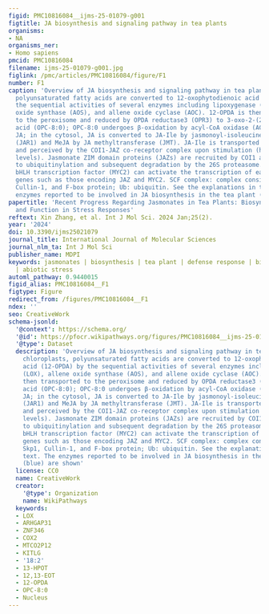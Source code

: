 ```yaml
---
figid: PMC10816084__ijms-25-01079-g001
figtitle: JA biosynthesis and signaling pathway in tea plants
organisms:
- NA
organisms_ner:
- Homo sapiens
pmcid: PMC10816084
filename: ijms-25-01079-g001.jpg
figlink: /pmc/articles/PMC10816084/figure/F1
number: F1
caption: 'Overview of JA biosynthesis and signaling pathway in tea plants. In chloroplasts,
  polyunsaturated fatty acids are converted to 12-oxophytodienoic acid (12-OPDA) by
  the sequential activities of several enzymes including lipoxygenase (LOX), allene
  oxide synthase (AOS), and allene oxide cyclase (AOC). 12-OPDA is then transported
  to the peroxisome and reduced by OPDA reductase3 (OPR3) to 3-oxo-2-(2′(Z)-pentenyl)-cyclopentane-1-octanoic
  acid (OPC-8:0); OPC-8:0 undergoes β-oxidation by acyl-CoA oxidase (ACX) to yield
  JA; in the cytosol, JA is converted to JA-Ile by jasmonoyl-isoleucine synthetase
  (JAR1) and MeJA by JA methyltransferase (JMT). JA-Ile is transported to the nucleus
  and perceived by the COI1-JAZ co-receptor complex upon stimulation (high JA-Ile
  levels). Jasmonate ZIM domain proteins (JAZs) are recruited by COI1 and subjected
  to ubiquitinylation and subsequent degradation by the 26S proteasome. Subsequently,
  bHLH transcription factor (MYC2) can activate the transcription of early JA-responsive
  genes such as those encoding JAZ and MYC2. SCF complex: complex consisting of Skp1,
  Cullin-1, and F-box protein; Ub: ubiquitin. See the explanations in the text. The
  enzymes reported to be involved in JA biosynthesis in the tea plant (blue) are shown'
papertitle: 'Recent Progress Regarding Jasmonates in Tea Plants: Biosynthesis, Signaling,
  and Function in Stress Responses'
reftext: Xin Zhang, et al. Int J Mol Sci. 2024 Jan;25(2).
year: '2024'
doi: 10.3390/ijms25021079
journal_title: International Journal of Molecular Sciences
journal_nlm_ta: Int J Mol Sci
publisher_name: MDPI
keywords: jasmonates | biosynthesis | tea plant | defense response | biotic stress
  | abiotic stress
automl_pathway: 0.9440015
figid_alias: PMC10816084__F1
figtype: Figure
redirect_from: /figures/PMC10816084__F1
ndex: ''
seo: CreativeWork
schema-jsonld:
  '@context': https://schema.org/
  '@id': https://pfocr.wikipathways.org/figures/PMC10816084__ijms-25-01079-g001.html
  '@type': Dataset
  description: 'Overview of JA biosynthesis and signaling pathway in tea plants. In
    chloroplasts, polyunsaturated fatty acids are converted to 12-oxophytodienoic
    acid (12-OPDA) by the sequential activities of several enzymes including lipoxygenase
    (LOX), allene oxide synthase (AOS), and allene oxide cyclase (AOC). 12-OPDA is
    then transported to the peroxisome and reduced by OPDA reductase3 (OPR3) to 3-oxo-2-(2′(Z)-pentenyl)-cyclopentane-1-octanoic
    acid (OPC-8:0); OPC-8:0 undergoes β-oxidation by acyl-CoA oxidase (ACX) to yield
    JA; in the cytosol, JA is converted to JA-Ile by jasmonoyl-isoleucine synthetase
    (JAR1) and MeJA by JA methyltransferase (JMT). JA-Ile is transported to the nucleus
    and perceived by the COI1-JAZ co-receptor complex upon stimulation (high JA-Ile
    levels). Jasmonate ZIM domain proteins (JAZs) are recruited by COI1 and subjected
    to ubiquitinylation and subsequent degradation by the 26S proteasome. Subsequently,
    bHLH transcription factor (MYC2) can activate the transcription of early JA-responsive
    genes such as those encoding JAZ and MYC2. SCF complex: complex consisting of
    Skp1, Cullin-1, and F-box protein; Ub: ubiquitin. See the explanations in the
    text. The enzymes reported to be involved in JA biosynthesis in the tea plant
    (blue) are shown'
  license: CC0
  name: CreativeWork
  creator:
    '@type': Organization
    name: WikiPathways
  keywords:
  - LOX
  - ARHGAP31
  - ZNF346
  - COX2
  - MTCO2P12
  - KITLG
  - '18:2'
  - 13-HPOT
  - 12,13-EOT
  - 12-OPDA
  - OPC-8:0
  - Nucleus
---
```

